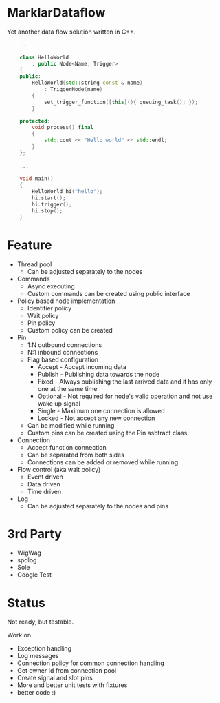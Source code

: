 # MarklarDataflow
Yet another data flow solution written in C++.

```cpp
    ...
    
    class HelloWorld
        : public Node<Name, Trigger>
    {
    public:
        HelloWorld(std::string const & name)
            : TriggerNode(name)
        {
            set_trigger_function([this](){ queuing_task(); });
        }

    protected:
        void process() final
        {
            std::cout << "Hello world" << std::endl;
        }
    };
    
    ...
    
    void main()
    {
        HelloWorld hi("hello");
        hi.start();
        hi.trigger();
        hi.stop();
    }
```

# Feature
 - Thread pool
   + Can be adjusted separately to the nodes
 - Commands
   + Async executing
   + Custom commands can be created using public interface
 - Policy based node implementation
   + Identifier policy
   + Wait policy
   + Pin policy
   + Custom policy can be created
 - Pin
   + 1:N outbound connections
   + N:1 inbound connections
   + Flag based configuration
     - Accept - Accept incoming data
     - Publish - Publishing data towards the node
     - Fixed - Always publishing the last arrived data and it has only one at the same time
     - Optional - Not required for node's valid operation and not use wake up signal
     - Single - Maximum one connection is allowed
     - Locked - Not accept any new connection
   + Can be modified while running
   + Custom pins can be created using the Pin asbtract class
 - Connection
   + Accept function connection
   + Can be separated from both sides
   + Connections can be added or removed while running
 - Flow control (aka wait policy)
   + Event driven
   + Data driven
   + Time driven
 - Log
   + Can be adjusted separately to the nodes and pins

# 3rd Party
 - WigWag
 - spdlog
 - Sole
 - Google Test

# Status
Not ready, but testable.

Work on
 - Exception handling
 - Log messages
 - Connection policy for common connection handling
 - Get owner Id from connection pool
 - Create signal and slot pins
 - More and better unit tests with fixtures
 - better code :)
